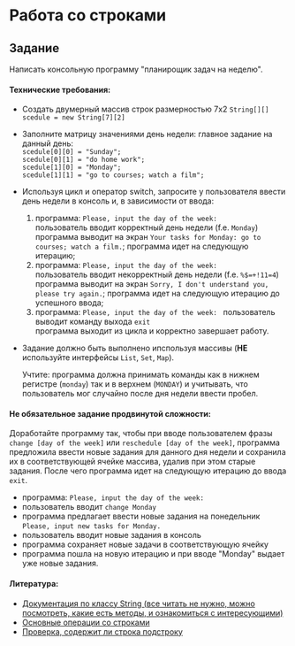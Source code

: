 # Работа со строками
## Задание

Написать консольную программу "планирощик задач на неделю".

#### Технические требования:
- Создать двумерный массив строк размерностью 7х2
  `String[][] scedule = new String[7][2]`
- Заполните матрицу значениями день недели: главное задание на данный день:  
  `scedule[0][0] = "Sunday";`  
  `scedule[0][1] = "do home work";`  
  `scedule[1][0] = "Monday";`  
  `scedule[1][1] = "go to courses; watch a film";`  
- Используя цикл и оператор switch, запросите у пользователя ввести день недели в консоль и, в зависимости от ввода:  
    1) программа: `Please, input the day of the week: `  
    пользователь вводит корректный день недели (f.e. `Monday`)  
    программа выводит на экран `Your tasks for Monday: go to courses; watch a film.`; программа идет на следующую итерацию;  
    2) программа: `Please, input the day of the week: `  
    пользователь вводит некорректный день недели (f.e. `%$=+!11=4`)    
    программа выводит на экран `Sorry, I don't understand you, please try again.`; программа идет на следующую итерацию до успешного ввода;
    3) программа: `Please, input the day of the week: `
    пользователь выводит команду выхода `exit`  
    программа выходит из цикла и корректно завершает работу.
- Задание должно быть выполнено ипспользуя массивы (**НЕ** используйте интерфейсы `List`, `Set`, `Map`).
    
  Учтите: программа должна принимать команды как в нижнем регистре (`monday`) так и в верхнем (`MONDAY`) и учитывать, что пользователь мог случайно после дня недели ввести пробел.

#### Не обязательное задание продвинутой сложности:
Доработайте программу так, чтобы при вводе пользователем фразы `change [day of the week]` или `reschedule [day of the week]`, программа предложила ввести новые задания для данного дня недели и сохранила их в соответствующей ячейке массива, удалив при этом старые задания. После чего программа идет на следующую итерацию до ввода `exit`.  
   - программа: `Please, input the day of the week: `      
   - пользователь вводит `change Monday`  
   - программа предлагает ввести новые задания на понедельник `Please, input new tasks for Monday.`  
   - пользователь вводит новые задания в консоль  
   - программа сохраняет новые задачи в соответствующую ячейку  
   - программа пошла на новую итерацию и при вводе "Monday" выдает уже новые задания. 

#### Литература:
- [Документация по классу String (все читать не нужно, можно посмотреть, какие есть методы, и ознакомиться с интересующими)](https://docs.oracle.com/javase/7/docs/api/java/lang/String.html?is-external=true)
- [Основные операции со строками](https://metanit.com/java/tutorial/7.2.php)
- [Проверка, содержит ли строка подстроку](https://www.tutorialspoint.com/java/lang/string_contains.htm)
